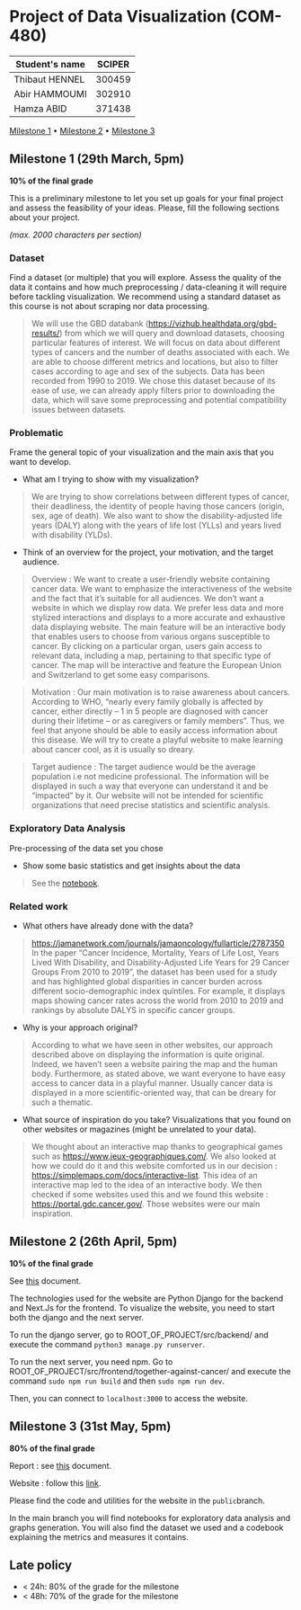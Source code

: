 # Project of Data Visualization (COM-480)

| Student's name | SCIPER |
| -------------- | ------ |
| Thibaut HENNEL | 300459 |
| Abir HAMMOUMI  | 302910 |
| Hamza ABID     | 371438 |

[Milestone 1](#milestone-1) • [Milestone 2](#milestone-2) • [Milestone 3](#milestone-3)

## Milestone 1 (29th March, 5pm)

**10% of the final grade**

This is a preliminary milestone to let you set up goals for your final project and assess the feasibility of your ideas.
Please, fill the following sections about your project.

*(max. 2000 characters per section)*

### Dataset

Find a dataset (or multiple) that you will explore. Assess the quality of the data it contains and how much preprocessing / data-cleaning it will require before tackling visualization. We recommend using a standard dataset as this course is not about scraping nor data processing.

> We will use the GBD databank (https://vizhub.healthdata.org/gbd-results/) from which we will query and download datasets, choosing particular features of interest. We will focus on data about different types of cancers and the number of deaths associated with each. We are able to choose different metrics and locations, but also to filter cases according to age and sex of the subjects. Data has been recorded from 1990 to 2019. We chose this dataset because of its ease of use, we can already apply filters prior to downloading the data, which will save some preprocessing and potential compatibility issues between datasets.


### Problematic

Frame the general topic of your visualization and the main axis that you want to develop.
   - What am I trying to show with my visualization?

>We are trying to show correlations between different types of cancer, their deadliness, the identity of people having those cancers (origin, sex, age of death). We also want to show the disability-adjusted life years (DALY) along with the years of life lost (YLLs) and years lived with disability (YLDs).

  - Think of an overview for the project, your motivation, and the target audience.

>Overview : We want to create a user-friendly website containing cancer data. We want to emphasize the interactiveness of the website and the fact that it’s suitable for all audiences. We don’t want a website in which we display row data. We prefer less data and more stylized interactions and displays to a more accurate and exhaustive data displaying website.
The main feature will be an interactive body that enables users to choose from various organs susceptible to cancer. By clicking on a particular organ, users gain access to relevant data, including a map, pertaining to that specific type of cancer. The map will be interactive and feature the European Union and Switzerland to get some easy comparisons. 

>Motivation : Our main motivation is to raise awareness about cancers. According to WHO, “nearly every family globally is affected by cancer, either directly – 1 in 5 people are diagnosed with cancer during their lifetime  – or as caregivers or family members”. Thus, we feel that anyone should be able to easily access information about this disease. We will try to create a playful website to make learning about cancer cool, as it is usually so dreary.

>Target audience : The target audience would be the average population i.e not medicine professional. The information will be displayed in such a way that everyone can understand it and be “impacted” by it.
Our website will not be intended for scientific organizations that need precise statistics and scientific analysis.


### Exploratory Data Analysis

Pre-processing of the data set you chose
  - Show some basic statistics and get insights about the data

> See the [notebook](./EDA_cleaned.ipynb).

### Related work


 - What others have already done with the data?

>https://jamanetwork.com/journals/jamaoncology/fullarticle/2787350
>In the paper “Cancer Incidence, Mortality, Years of Life Lost, Years Lived With Disability, and Disability-Adjusted Life Years for 29 Cancer Groups From 2010 to 2019”, the dataset has been used for a study and has highlighted global disparities in cancer burden across different socio-demographic index quintiles. For example, it displays maps showing cancer rates across the world from 2010 to 2019 and rankings by absolute DALYS in specific cancer groups.

  - Why is your approach original?

> According to what we have seen in other websites, our approach described above on displaying the information is quite original. Indeed, we haven’t seen a website pairing the map and the human body.
Furthermore, as stated above, we want everyone to have easy access to cancer data in a playful manner. Usually cancer data is displayed in a more scientific-oriented way, that can be dreary for such a thematic. 

 - What source of inspiration do you take? Visualizations that you found on other websites or magazines (might be unrelated to your data).

>We thought about an interactive map thanks to geographical games such as https://www.jeux-geographiques.com/. 
We also looked at how we could do it and this website comforted us in our decision : https://simplemaps.com/docs/interactive-list.
This idea of an interactive map led to the idea of an interactive body. We then checked if some websites used this and we found this website : https://portal.gdc.cancer.gov/. 
Those websites were our main inspiration.

## Milestone 2 (26th April, 5pm)

**10% of the final grade**

See [this](./milestone2.pdf) document.

The technologies used for the website are Python Django for the backend and Next.Js for the frontend. To visualize the website, you need to start both the django and the next server.

To run the django server, go to ROOT_OF_PROJECT/src/backend/ and execute the command `python3 manage.py runserver`.

To run the next server, you need npm. Go to ROOT_OF_PROJECT/src/frontend/together-against-cancer/ and execute the command `sudo npm run build` and then `sudo npm run dev`.

Then, you can connect to `localhost:3000` to access the website.

## Milestone 3 (31st May, 5pm)

**80% of the final grade**

Report : see [this](./milestone3.pdf) document.

Website : follow this [link](https://com-480-data-visualization.github.io/TogetherAgainstCancer/).

Please find the code and utilities for the website in the `public`branch. 

In the main branch you will find notebooks for exploratory data analysis and graphs generation. You will also find the dataset we used and a codebook explaining the metrics and measures it contains.



## Late policy

- < 24h: 80% of the grade for the milestone
- < 48h: 70% of the grade for the milestone

